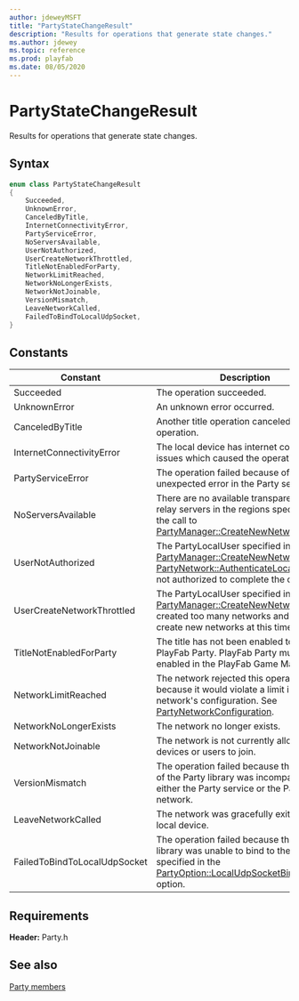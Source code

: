 ```yaml
---
author: jdeweyMSFT
title: "PartyStateChangeResult"
description: "Results for operations that generate state changes."
ms.author: jdewey
ms.topic: reference
ms.prod: playfab
ms.date: 08/05/2020
---
```


# PartyStateChangeResult  

Results for operations that generate state changes.    

## Syntax  
  
```cpp
enum class PartyStateChangeResult    
{  
    Succeeded,  
    UnknownError,  
    CanceledByTitle,  
    InternetConnectivityError,  
    PartyServiceError,  
    NoServersAvailable,  
    UserNotAuthorized,  
    UserCreateNetworkThrottled,  
    TitleNotEnabledForParty,  
    NetworkLimitReached,  
    NetworkNoLongerExists,  
    NetworkNotJoinable,  
    VersionMismatch,  
    LeaveNetworkCalled,  
    FailedToBindToLocalUdpSocket,  
}  
```  
  
## Constants  
  
| Constant | Description |
| --- | --- |
| Succeeded | The operation succeeded. |  
| UnknownError | An unknown error occurred. |  
| CanceledByTitle | Another title operation canceled this operation. |  
| InternetConnectivityError | The local device has internet connectivity issues which caused the operation to fail. |  
| PartyServiceError | The operation failed because of an unexpected error in the Party service. |  
| NoServersAvailable | There are no available transparent cloud relay servers in the regions specified by the call to [PartyManager::CreateNewNetwork()](../classes/PartyManager/methods/partymanager_createnewnetwork.md). |  
| UserNotAuthorized | The PartyLocalUser specified in the call to [PartyManager::CreateNewNetwork()](../classes/PartyManager/methods/partymanager_createnewnetwork.md) or [PartyNetwork::AuthenticateLocalUser()](../classes/PartyNetwork/methods/partynetwork_authenticatelocaluser.md) is not authorized to complete the operation. |  
| UserCreateNetworkThrottled | The PartyLocalUser specified in the call to [PartyManager::CreateNewNetwork()](../classes/PartyManager/methods/partymanager_createnewnetwork.md) has created too many networks and cannot create new networks at this time. |  
| TitleNotEnabledForParty | The title has not been enabled to use PlayFab Party. PlayFab Party must be enabled in the PlayFab Game Manager. |  
| NetworkLimitReached | The network rejected this operation because it would violate a limit in the network's configuration. See [PartyNetworkConfiguration](../structs/partynetworkconfiguration.md). |  
| NetworkNoLongerExists | The network no longer exists. |  
| NetworkNotJoinable | The network is not currently allowing new devices or users to join. |  
| VersionMismatch | The operation failed because this version of the Party library was incompatible with either the Party service or the Party network. |  
| LeaveNetworkCalled | The network was gracefully exited by the local device. |  
| FailedToBindToLocalUdpSocket | The operation failed because the Party library was unable to bind to the socket specified in the [PartyOption::LocalUdpSocketBindAddress](partyoption.md) option. |  
  
  
## Requirements  
  
**Header:** Party.h
  
## See also  
[Party members](../party_members.md)  

  
  

